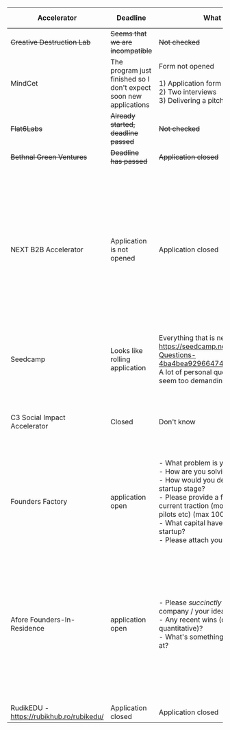 | Accelerator                              | Deadline                                                          | What is needed                                                                                                                                                                                                                                                                                                                                | Location requirements                                                                                           | Notes                                                                                                                                                                                                                                                                                                                |
| ---------------------------------------- | ----------------------------------------------------------------- | --------------------------------------------------------------------------------------------------------------------------------------------------------------------------------------------------------------------------------------------------------------------------------------------------------------------------------------------- | --------------------------------------------------------------------------------------------------------------- | -------------------------------------------------------------------------------------------------------------------------------------------------------------------------------------------------------------------------------------------------------------------------------------------------------------------- |
| ~~Creative Destruction Lab~~             | ~~Seems that we are incompatible~~                                | ~~Not checked~~                                                                                                                                                                                                                                                                                                                               | ~~Not sure~~                                                                                                    |                                                                                                                                                                                                                                                                                                                      |
| MindCet                                  | The program just finished so I don't expect soon new applications | Form not opened<br><br>1) Application form<br>2) Two interviews<br>3) Delivering a pitch online                                                                                                                                                                                                                                               | - there will be one week on-site in London, UK<br>- Others online                                               |                                                                                                                                                                                                                                                                                                                      |
| ~~Flat6Labs~~                            | ~~Already started, deadline passed~~                              | ~~Not checked~~                                                                                                                                                                                                                                                                                                                               | ~~Based in Egypt/Oman/UAE~~                                                                                     | ~~They are focused on other sectors~~                                                                                                                                                                                                                                                                                |
| ~~Bethnal Green Ventures~~               | ~~Deadline has passed~~                                           | ~~Application closed~~                                                                                                                                                                                                                                                                                                                        | ~~Six week hybrid programme~~                                                                                   |                                                                                                                                                                                                                                                                                                                      |
| NEXT B2B Accelerator                     | Application is not opened                                         | Application closed                                                                                                                                                                                                                                                                                                                            | - First and last two weeks are in person, the remaining program is hosted mainly virtually                      | - connect to the industry network of Vali and ESMT<br>- connect to investors and entrepreneurs of the Berlin startup ecosystem<br>- access our co-working space and rooftop terrace <br>- access outstanding mentors and coaches<br>- receive perks, such as AWS or Notion, access to co-working space and many more |
| Seedcamp                                 | Looks like rolling application                                    | Everything that is needed is https://seedcamp.notion.site/Pitch-Us-Questions-4ba4bea929664748bb71246409630d78. A lot of personal questions but doesn't seem too demanding                                                                                                                                                                     | Not specified                                                                                                   | have 9 1bn+ companies<br>Crazy people                                                                                                                                                                                                                                                                                |
| C3 Social Impact Accelerator             | Closed                                                            | Don't know                                                                                                                                                                                                                                                                                                                                    | anywhere globally                                                                                               | - Have an early-stage startup operational for one year with at least a Minimum Viable Product (Seed-stage and pre-series A startups)                                                                                                                                                                                 |
| Founders Factory                         | application open                                                  | - What problem is your startup solving?<br>- How are you solving this problem?<br>- How would you describe your current startup stage?<br>- Please provide a few bullets on your current traction (monthly revenue, users, pilots etc) (max 100 words)<br>- What capital have you raised for your startup?<br>- Please attach your pitch deck | - London (HQ) • New York • Berlin • Milan • Singapore • Johannesburg • Bratislava • Perth • Lagos • The Bahamas | Since 2015, Founders Factory’s 300+ portfolio companies have raised $1bn follow-on capital.                                                                                                                                                                                                                          |
| Afore Founders-In-Residence              | application open                                                  | - Please *succinctly* tell us more about your company / your idea(s)!<br>- Any recent wins (qualitative or quantitative)?<br>- What's something you're uniquely strong at?                                                                                                                                                                    | Don't know                                                                                                      | full-time<br>- Bespoke 1:1 support focused on accelerating you to PMF.<br>- Afore Hive: access to our network of 10,000+ prospective customers and design partners.<br>- A selective, curated group of 5 to 8 FIRs will join the residency.<br>= Flexible funding - we will invest $100K or more.<br>                |
| RudikEDU - https://rubikhub.ro/rubikedu/ | Application closed                                                | Application closed                                                                                                                                                                                                                                                                                                                            | On site in Romania                                                                                              |                                                                                                                                                                                                                                                                                                                      |
